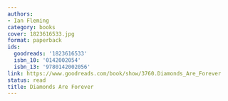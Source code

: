 ```yaml
---
authors:
- Ian Fleming
category: books
cover: 1823616533.jpg
format: paperback
ids:
  goodreads: '1823616533'
  isbn_10: '0142002054'
  isbn_13: '9780142002056'
link: https://www.goodreads.com/book/show/3760.Diamonds_Are_Forever
status: read
title: Diamonds Are Forever
---
```

